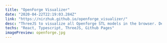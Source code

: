 ```yaml
---
title: "OpenForge Visualizer"
date: "2020-04-22T22:19:03.284Z"
link: "https://nirzhuk.github.io/openforge_visualizer/"
desc: "ThreeJS to visualize all Openforge STL models in the browser. DevonJohnes the owner and designer of OpenForge already uploads the models in thingiverse but it's very laggy and 0 friendly to navigate around all the design so I decide to develop a little app to make it easy. In a future I want to automate when Devon uploads a new file and develop a dungeon planning."
techs: "React, Typescript, ThreeJS, Github Pages"
imagePreview: openforge.jpg
---
```

